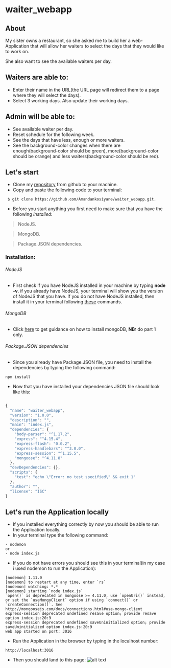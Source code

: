 # waiter_webapp

## About
My sister owns a restaurant, so she asked me to build her a web-Application that will allow her waiters to select the days that they would like to work on.

She also want to see the available waiters per day.

## Waiters are able to:
- Enter their name in the URL(the URL page will redirect them to a page where they will select the days).
- Select 3 working days.
Also update their working days.

## Admin will be able to:
- See available waiter per day.
- Reset schedule for the following week.
- See the days that have less, enough or more waiters.
- See the background-color changes when there are enough(background-color should be green), more(background-color should be orange) and less waiters(background-color should be red).

## Let's start
- Clone my [repository](https://github.com/Amandankosiyane/waiter_webapp/tree/master) from github to your machine.
- Copy and paste the following code to your terminal:
```
 $ git clone https://github.com/Amandankosiyane/waiter_webapp.git.

```
- Before you start anything you first need to make sure that you have the following _installed:_
> NodeJS.

> MongoDB.

> Package.JSON dependencies.

### Installation:
###### NodeJS
- First check if you have NodeJS installed in your machine by typing **node -v**. if you already have NodeJS, your terminal will show you the version of NodeJS that you have. If you do not have NodeJS installed, then install it in your terminal following [these](https://www.digitalocean.com/community/tutorials/how-to-install-node-js-on-ubuntu-16-04) commands.
###### MongoDB
- Click [here](https://www.digitalocean.com/community/tutorials/how-to-install-and-secure-mongodb-on-ubuntu-16-04) to get guidance on how to install mongoDB, **NB:** do part 1 only.
###### Package.JSON dependencies
- Since you already have Package.JSON file, you need to install the dependencies by typing the following command:
```
npm install

```
- Now that you have installed your dependencies JSON file should look like this:
```javascript

{
  "name": "waiter_webapp",
  "version": "1.0.0",
  "description": "",
  "main": "index.js",
  "dependencies": {
    "body-parser": "^1.17.2",
    "express": "^4.15.4",
    "express-flash": "0.0.2",
    "express-handlebars": "^3.0.0",
    "express-session": "^1.15.5",
    "mongoose": "^4.11.8"
  },
  "devDependencies": {},
  "scripts": {
    "test": "echo \"Error: no test specified\" && exit 1"
  },
  "author": "",
  "license": "ISC"
}


```
## Let's run the Application locally
- If you installed everything correctly by now you should be able to run the Application locally.
- In your terminal type the following command:
```
- nodemon
or
- node index.js

```
- If you do not have errors you should see this in your terminal(in my case i used nodemon to run the Application):
```
[nodemon] 1.11.0
[nodemon] to restart at any time, enter `rs`
[nodemon] watching: *.*
[nodemon] starting `node index.js`
`open()` is deprecated in mongoose >= 4.11.0, use `openUri()` instead, or set the `useMongoClient` option if using `connect()` or `createConnection()`. See http://mongoosejs.com/docs/connections.html#use-mongo-client
express-session deprecated undefined resave option; provide resave option index.js:20:9
express-session deprecated undefined saveUninitialized option; provide saveUninitialized option index.js:20:9
web app started on port: 3016

```
- Run the Application in the browser by typing in the localhost number:
```
http://localhost:3016

```
- Then you should land to this page:
![alt text](home/bootcamp/landing.png.png)

<!-- ![alt text](/home/bootcamp/landing.png.png "Landing Page") -->
